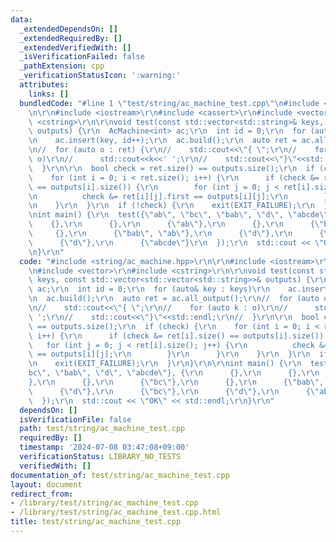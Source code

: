```yaml
---
data:
  _extendedDependsOn: []
  _extendedRequiredBy: []
  _extendedVerifiedWith: []
  _isVerificationFailed: false
  _pathExtension: cpp
  _verificationStatusIcon: ':warning:'
  attributes:
    links: []
  bundledCode: "#line 1 \"test/string/ac_machine_test.cpp\"\n#include <string/ac_machine.hpp>\r\
    \n\r\n#include <iostream>\r\n#include <cassert>\r\n#include <vector>\r\n#include\
    \ <cstring>\r\n\r\nvoid test(const std::vector<std::string>& keys, const std::vector<std::vector<std::string>>&\
    \ outputs) {\r\n  AcMachine<int> ac;\r\n  int id = 0;\r\n  for (auto& key : keys)\r\
    \n    ac.insert(key, id++);\r\n  ac.build();\r\n  auto ret = ac.all_output();\r\
    \n//  for (auto o : ret) {\r\n//    std::cout<<\"{ \";\r\n//    for (auto k :\
    \ o)\r\n//      std::cout<<k<<' ';\r\n//    std::cout<<\"}\"<<std::endl;\r\n//\
    \  }\r\n\r\n  bool check = ret.size() == outputs.size();\r\n  if (check) {\r\n\
    \    for (int i = 0; i < ret.size(); i++) {\r\n      if (check &= ret[i].size()\
    \ == outputs[i].size()) {\r\n        for (int j = 0; j < ret[i].size(); j++) {\r\
    \n          check &= ret[i][j].first == outputs[i][j];\r\n        }\r\n      }\r\
    \n    }\r\n  }\r\n  if (!check) {\r\n    exit(EXIT_FAILURE);\r\n  }\r\n}\r\n\r\
    \nint main() {\r\n  test({\"ab\", \"bc\", \"bab\", \"d\", \"abcde\"}, {\r\n  \
    \    {},\r\n      {},\r\n      {\"ab\"},\r\n      {},\r\n      {\"bc\"},\r\n \
    \     {},\r\n      {\"bab\", \"ab\"},\r\n      {\"d\"},\r\n      {\"bc\"},\r\n\
    \      {\"d\"},\r\n      {\"abcde\"}\r\n  });\r\n  std::cout << \"OK\" << std::endl;\r\
    \n}\r\n"
  code: "#include <string/ac_machine.hpp>\r\n\r\n#include <iostream>\r\n#include <cassert>\r\
    \n#include <vector>\r\n#include <cstring>\r\n\r\nvoid test(const std::vector<std::string>&\
    \ keys, const std::vector<std::vector<std::string>>& outputs) {\r\n  AcMachine<int>\
    \ ac;\r\n  int id = 0;\r\n  for (auto& key : keys)\r\n    ac.insert(key, id++);\r\
    \n  ac.build();\r\n  auto ret = ac.all_output();\r\n//  for (auto o : ret) {\r\
    \n//    std::cout<<\"{ \";\r\n//    for (auto k : o)\r\n//      std::cout<<k<<'\
    \ ';\r\n//    std::cout<<\"}\"<<std::endl;\r\n//  }\r\n\r\n  bool check = ret.size()\
    \ == outputs.size();\r\n  if (check) {\r\n    for (int i = 0; i < ret.size();\
    \ i++) {\r\n      if (check &= ret[i].size() == outputs[i].size()) {\r\n     \
    \   for (int j = 0; j < ret[i].size(); j++) {\r\n          check &= ret[i][j].first\
    \ == outputs[i][j];\r\n        }\r\n      }\r\n    }\r\n  }\r\n  if (!check) {\r\
    \n    exit(EXIT_FAILURE);\r\n  }\r\n}\r\n\r\nint main() {\r\n  test({\"ab\", \"\
    bc\", \"bab\", \"d\", \"abcde\"}, {\r\n      {},\r\n      {},\r\n      {\"ab\"\
    },\r\n      {},\r\n      {\"bc\"},\r\n      {},\r\n      {\"bab\", \"ab\"},\r\n\
    \      {\"d\"},\r\n      {\"bc\"},\r\n      {\"d\"},\r\n      {\"abcde\"}\r\n\
    \  });\r\n  std::cout << \"OK\" << std::endl;\r\n}\r\n"
  dependsOn: []
  isVerificationFile: false
  path: test/string/ac_machine_test.cpp
  requiredBy: []
  timestamp: '2024-07-08 03:47:08+09:00'
  verificationStatus: LIBRARY_NO_TESTS
  verifiedWith: []
documentation_of: test/string/ac_machine_test.cpp
layout: document
redirect_from:
- /library/test/string/ac_machine_test.cpp
- /library/test/string/ac_machine_test.cpp.html
title: test/string/ac_machine_test.cpp
---
```

